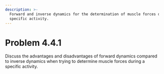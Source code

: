 ```yaml
---
description: >-
  Forward and inverse dynamics for the determination of muscle forces during a
  specific activity.
---
```


# Problem 4.4.1

Discuss the advantages and disadvantages of forward dynamics compared to inverse dynamics when trying to determine muscle forces during a specific activity.
